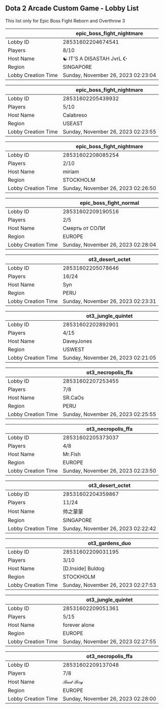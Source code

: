 ## Dota 2 Arcade Custom Game - Lobby List

This list only for Epic Boss Fight Reborn and Overthrow 3

|  | epic_boss_fight_nightmare |
| ------ | ------ |
| Lobby ID | 28531602204674541 |
| Players | 8/10 |
| Host Name | ☯ IT'S A DISASTAH JvrL ☪ |
| Region | SINGAPORE |
| Lobby Creation Time | Sunday, November 26, 2023 02:23:04 |


|  | epic_boss_fight_nightmare |
| ------ | ------ |
| Lobby ID | 28531602205439932 |
| Players | 5/10 |
| Host Name | Calabreso |
| Region | USEAST |
| Lobby Creation Time | Sunday, November 26, 2023 02:23:55 |


|  | epic_boss_fight_nightmare |
| ------ | ------ |
| Lobby ID | 28531602208085254 |
| Players | 2/10 |
| Host Name | miriam |
| Region | STOCKHOLM |
| Lobby Creation Time | Sunday, November 26, 2023 02:26:50 |


|  | epic_boss_fight_normal |
| ------ | ------ |
| Lobby ID | 28531602209190516 |
| Players | 2/5 |
| Host Name | Смерть от СОЛИ |
| Region | EUROPE |
| Lobby Creation Time | Sunday, November 26, 2023 02:28:04 |


|  | ot3_desert_octet |
| ------ | ------ |
| Lobby ID | 28531602205078646 |
| Players | 16/24 |
| Host Name | Syn |
| Region | PERU |
| Lobby Creation Time | Sunday, November 26, 2023 02:23:31 |


|  | ot3_jungle_quintet |
| ------ | ------ |
| Lobby ID | 28531602202892901 |
| Players | 4/15 |
| Host Name | DaveyJones |
| Region | USWEST |
| Lobby Creation Time | Sunday, November 26, 2023 02:21:05 |


|  | ot3_necropolis_ffa |
| ------ | ------ |
| Lobby ID | 28531602207253455 |
| Players | 7/8 |
| Host Name | SR.CaOs |
| Region | PERU |
| Lobby Creation Time | Sunday, November 26, 2023 02:25:55 |


|  | ot3_necropolis_ffa |
| ------ | ------ |
| Lobby ID | 28531602205373037 |
| Players | 4/8 |
| Host Name | Mr.Fish |
| Region | EUROPE |
| Lobby Creation Time | Sunday, November 26, 2023 02:23:50 |


|  | ot3_desert_octet |
| ------ | ------ |
| Lobby ID | 28531602204359867 |
| Players | 11/24 |
| Host Name | 帅之蒙蒙 |
| Region | SINGAPORE |
| Lobby Creation Time | Sunday, November 26, 2023 02:22:42 |


|  | ot3_gardens_duo |
| ------ | ------ |
| Lobby ID | 28531602209031195 |
| Players | 3/10 |
| Host Name | [D.Inside] Buldog |
| Region | STOCKHOLM |
| Lobby Creation Time | Sunday, November 26, 2023 02:27:53 |


|  | ot3_jungle_quintet |
| ------ | ------ |
| Lobby ID | 28531602209051361 |
| Players | 5/15 |
| Host Name | forever alone |
| Region | EUROPE |
| Lobby Creation Time | Sunday, November 26, 2023 02:27:55 |


|  | ot3_necropolis_ffa |
| ------ | ------ |
| Lobby ID | 28531602209137048 |
| Players | 7/8 |
| Host Name | ℬ𝒶𝒹 ℬ𝑜𝓎 |
| Region | EUROPE |
| Lobby Creation Time | Sunday, November 26, 2023 02:28:00 |


